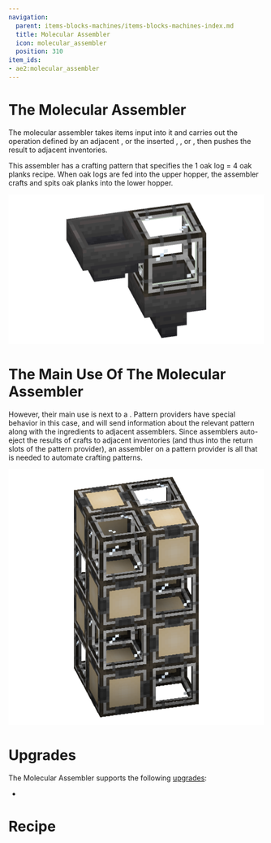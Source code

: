 ```yaml
---
navigation:
  parent: items-blocks-machines/items-blocks-machines-index.md
  title: Molecular Assembler
  icon: molecular_assembler
  position: 310
item_ids:
- ae2:molecular_assembler
---
```


# The Molecular Assembler

<BlockImage id="molecular_assembler" scale="8" />

The molecular assembler takes items input into it and carries out the operation defined by an adjacent <ItemLink id="pattern_provider" />,
or the inserted <ItemLink id="crafting_pattern" />, <ItemLink id="smithing_table_pattern" />, or <ItemLink id="stonecutting_pattern" />,
then pushes the result to adjacent inventories.

This assembler has a crafting pattern that specifies the 1 oak log = 4 oak planks recipe. When oak logs are fed into the upper hopper,
the assembler crafts and spits oak planks into the lower hopper.

![Standalone Assembler](../assets/assemblies/standalone_assembler.png)

# The Main Use Of The Molecular Assembler

However, their main use is next to a <ItemLink id="pattern_provider" />. Pattern providers have special behavior in this case,
and will send information about the relevant pattern along with the ingredients to adjacent assemblers. Since assemblers auto-eject the results of
crafts to adjacent inventories (and thus into the return slots of the pattern provider), an assembler on a pattern provider
is all that is needed to automate crafting patterns.

![Assembler Tower](../assets/assemblies/assembler_tower.png)

# Upgrades

The Molecular Assembler supports the following [upgrades](upgrade_cards.md):

*   <ItemLink id="speed_card" />

# Recipe

<RecipeFor id="molecular_assembler" />

